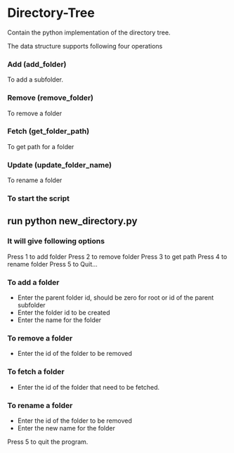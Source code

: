 # Directory-Tree

Contain the python implementation of the directory tree.

The data structure supports following four operations

### Add (add_folder)
To add a subfolder.
### Remove (remove_folder)
To remove a folder
### Fetch (get_folder_path)
To get path for a folder
### Update (update_folder_name)
To rename a folder

### To start the script 

## run python new_directory.py

### It will give following options
Press 1 to add folder
Press 2 to remove folder
Press 3 to get path
Press 4 to rename folder
Press 5 to Quit...

### To add a folder
* Enter the parent folder id, should be zero for root or id of the parent subfolder
* Enter the folder id to be created
* Enter the name for the folder

### To remove a folder
* Enter the id of the folder to be removed

### To fetch a folder
* Enter the id of the folder that need to be fetched.

### To rename a folder
* Enter the id of the folder to be removed
* Enter the new name for the folder


Press 5 to quit the program.




